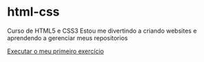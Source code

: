 # html-css
Curso de HTML5 e CSS3
Estou me divertindo a criando websites e aprendendo a gerenciar meus repositorios

<a href="exercícios/ex001/index.html">Executar o meu primeiro exercício</a>

